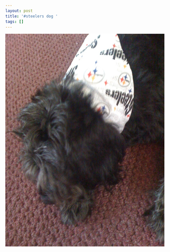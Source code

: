 ```yaml
---
layout: post
title: '#steelers dog '
tags: []
---
```


<p>
<div class='p_embed p_image_embed'>
<img alt="Image" height="667" src="/images/14932928-image.jpg" width="500" />

</div>
</p>
